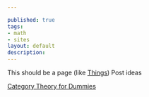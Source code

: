 ```yaml
---

published: true
tags:
- math
- sites
layout: default
description: 
---
```


This should be a page (like [Things](/things/))
Post ideas

[Category Theory for Dummies](http://homepages.inf.ed.ac.uk/jcheney/presentations/ct4d1.pdf)